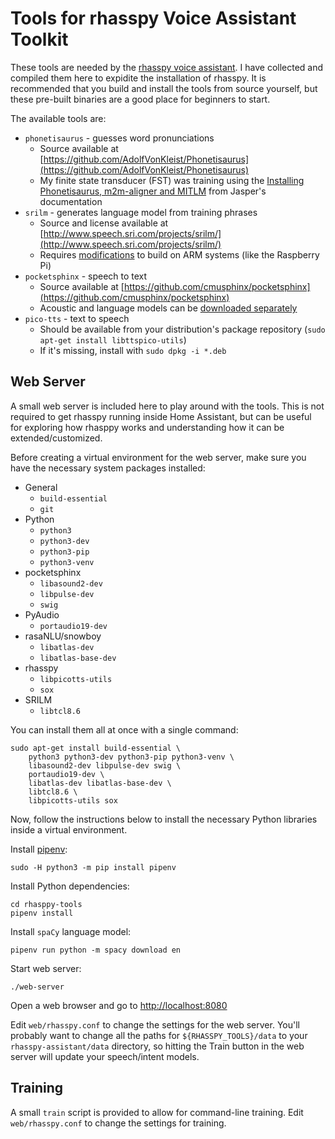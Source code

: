 Tools for rhasspy Voice Assistant Toolkit
==================================================

These tools are needed by the [rhasspy voice
assistant](https://github.com/synesthesiam/rhasspy-assistant). I have collected
and compiled them here to expidite the installation of rhasspy. It is
recommended that you build and install the tools from source yourself, but these
pre-built binaries are a good place for beginners to start.

The available tools are:

* `phonetisaurus` - guesses word pronunciations
    * Source available at
      [https://github.com/AdolfVonKleist/Phonetisaurus](https://github.com/AdolfVonKleist/Phonetisaurus)
    * My finite state transducer (FST) was training using the [Installing
      Phonetisaurus, m2m-aligner and
      MITLM](https://jasperproject.github.io/documentation/installation/) from
      Jasper's documentation
* `srilm` - generates language model from training phrases
    * Source and license available at
      [http://www.speech.sri.com/projects/srilm/](http://www.speech.sri.com/projects/srilm/)
    * Requires [modifications](https://github.com/G10DRAS/SRILM-on-RaspberryPi)
      to build on ARM systems (like the Raspberry Pi)
* `pocketsphinx` - speech to text
    * Source available at [https://github.com/cmusphinx/pocketsphinx](https://github.com/cmusphinx/pocketsphinx)
    * Acoustic and language models can be [downloaded separately](https://sourceforge.net/projects/cmusphinx/files/Acoustic%20and%20Language%20Models/)
* `pico-tts` - text to speech
    * Should be available from your distribution's package repository (`sudo apt-get install libttspico-utils`)
    * If it's missing, install with `sudo dpkg -i *.deb`

Web Server
------------

A small web server is included here to play around with the tools. This is not
required to get rhasspy running inside Home Assistant, but can be useful for
exploring how rhasppy works and understanding how it can be extended/customized.

Before creating a virtual environment for the web server, make sure you have the necessary system packages installed:

* General
    * `build-essential`
    * `git`
* Python
    * `python3`
    * `python3-dev`
    * `python3-pip`
    * `python3-venv`
* pocketsphinx
    * `libasound2-dev`
    * `libpulse-dev`
    * `swig`
* PyAudio
    * `portaudio19-dev`
* rasaNLU/snowboy
    * `libatlas-dev`
    * `libatlas-base-dev`
* rhasspy
    * `libpicotts-utils`
    * `sox`
* SRILM
    * `libtcl8.6`

You can install them all at once with a single command:

    sudo apt-get install build-essential \
        python3 python3-dev python3-pip python3-venv \
        libasound2-dev libpulse-dev swig \
        portaudio19-dev \
        libatlas-dev libatlas-base-dev \
        libtcl8.6 \
        libpicotts-utils sox

Now, follow the instructions below to install the necessary Python libraries
inside a virtual environment.

Install [pipenv](https://docs.pipenv.org/):

    sudo -H python3 -m pip install pipenv
    
Install Python dependencies:

    cd rhasppy-tools
    pipenv install
    
Install `spaCy` language model:

    pipenv run python -m spacy download en
    
Start web server:

    ./web-server
    
Open a web browser and go to [http://localhost:8080](http://localhost:8080)

Edit `web/rhasspy.conf` to change the settings for the web server. You'll
probably want to change all the paths for `${RHASSPY_TOOLS}/data` to your
`rhasspy-assistant/data` directory, so hitting the Train button in the web
server will update your speech/intent models.

Training
----------

A small `train` script is provided to allow for command-line training. Edit
`web/rhasspy.conf` to change the settings for training.

